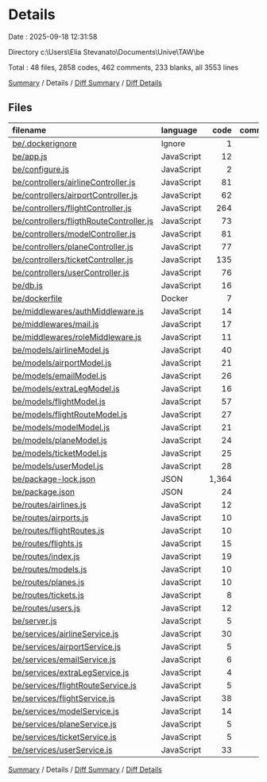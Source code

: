 # Details

Date : 2025-09-18 12:31:58

Directory c:\\Users\\Elia Stevanato\\Documents\\Unive\\TAW\\be

Total : 48 files,  2858 codes, 462 comments, 233 blanks, all 3553 lines

[Summary](results.md) / Details / [Diff Summary](diff.md) / [Diff Details](diff-details.md)

## Files
| filename | language | code | comment | blank | total |
| :--- | :--- | ---: | ---: | ---: | ---: |
| [be/.dockerignore](/be/.dockerignore) | Ignore | 1 | 0 | 0 | 1 |
| [be/app.js](/be/app.js) | JavaScript | 12 | 0 | 5 | 17 |
| [be/configure.js](/be/configure.js) | JavaScript | 2 | 0 | 2 | 4 |
| [be/controllers/airlineController.js](/be/controllers/airlineController.js) | JavaScript | 81 | 2 | 7 | 90 |
| [be/controllers/airportController.js](/be/controllers/airportController.js) | JavaScript | 62 | 0 | 4 | 66 |
| [be/controllers/flightController.js](/be/controllers/flightController.js) | JavaScript | 264 | 2 | 16 | 282 |
| [be/controllers/fligthRouteController.js](/be/controllers/fligthRouteController.js) | JavaScript | 73 | 0 | 4 | 77 |
| [be/controllers/modelController.js](/be/controllers/modelController.js) | JavaScript | 81 | 0 | 4 | 85 |
| [be/controllers/planeController.js](/be/controllers/planeController.js) | JavaScript | 77 | 0 | 4 | 81 |
| [be/controllers/ticketController.js](/be/controllers/ticketController.js) | JavaScript | 135 | 0 | 6 | 141 |
| [be/controllers/userController.js](/be/controllers/userController.js) | JavaScript | 76 | 2 | 6 | 84 |
| [be/db.js](/be/db.js) | JavaScript | 16 | 0 | 6 | 22 |
| [be/dockerfile](/be/dockerfile) | Docker | 7 | 0 | 7 | 14 |
| [be/middlewares/authMiddleware.js](/be/middlewares/authMiddleware.js) | JavaScript | 14 | 0 | 2 | 16 |
| [be/middlewares/mail.js](/be/middlewares/mail.js) | JavaScript | 17 | 0 | 2 | 19 |
| [be/middlewares/roleMiddleware.js](/be/middlewares/roleMiddleware.js) | JavaScript | 11 | 0 | 0 | 11 |
| [be/models/airlineModel.js](/be/models/airlineModel.js) | JavaScript | 40 | 0 | 7 | 47 |
| [be/models/airportModel.js](/be/models/airportModel.js) | JavaScript | 21 | 0 | 6 | 27 |
| [be/models/emailModel.js](/be/models/emailModel.js) | JavaScript | 26 | 0 | 5 | 31 |
| [be/models/extraLegModel.js](/be/models/extraLegModel.js) | JavaScript | 16 | 0 | 3 | 19 |
| [be/models/flightModel.js](/be/models/flightModel.js) | JavaScript | 57 | 0 | 8 | 65 |
| [be/models/flightRouteModel.js](/be/models/flightRouteModel.js) | JavaScript | 27 | 0 | 4 | 31 |
| [be/models/modelModel.js](/be/models/modelModel.js) | JavaScript | 21 | 0 | 4 | 25 |
| [be/models/planeModel.js](/be/models/planeModel.js) | JavaScript | 24 | 0 | 4 | 28 |
| [be/models/ticketModel.js](/be/models/ticketModel.js) | JavaScript | 25 | 0 | 4 | 29 |
| [be/models/userModel.js](/be/models/userModel.js) | JavaScript | 28 | 0 | 8 | 36 |
| [be/package-lock.json](/be/package-lock.json) | JSON | 1,364 | 0 | 1 | 1,365 |
| [be/package.json](/be/package.json) | JSON | 24 | 0 | 1 | 25 |
| [be/routes/airlines.js](/be/routes/airlines.js) | JavaScript | 12 | 47 | 7 | 66 |
| [be/routes/airports.js](/be/routes/airports.js) | JavaScript | 10 | 48 | 5 | 63 |
| [be/routes/flightRoutes.js](/be/routes/flightRoutes.js) | JavaScript | 10 | 48 | 7 | 65 |
| [be/routes/flights.js](/be/routes/flights.js) | JavaScript | 15 | 114 | 11 | 140 |
| [be/routes/index.js](/be/routes/index.js) | JavaScript | 19 | 0 | 3 | 22 |
| [be/routes/models.js](/be/routes/models.js) | JavaScript | 10 | 54 | 5 | 69 |
| [be/routes/planes.js](/be/routes/planes.js) | JavaScript | 10 | 46 | 5 | 61 |
| [be/routes/tickets.js](/be/routes/tickets.js) | JavaScript | 8 | 39 | 3 | 50 |
| [be/routes/users.js](/be/routes/users.js) | JavaScript | 12 | 60 | 8 | 80 |
| [be/server.js](/be/server.js) | JavaScript | 5 | 0 | 2 | 7 |
| [be/services/airlineService.js](/be/services/airlineService.js) | JavaScript | 30 | 0 | 6 | 36 |
| [be/services/airportService.js](/be/services/airportService.js) | JavaScript | 5 | 0 | 4 | 9 |
| [be/services/emailService.js](/be/services/emailService.js) | JavaScript | 6 | 0 | 5 | 11 |
| [be/services/extraLegService.js](/be/services/extraLegService.js) | JavaScript | 4 | 0 | 3 | 7 |
| [be/services/flightRouteService.js](/be/services/flightRouteService.js) | JavaScript | 5 | 0 | 4 | 9 |
| [be/services/flightService.js](/be/services/flightService.js) | JavaScript | 38 | 0 | 7 | 45 |
| [be/services/modelService.js](/be/services/modelService.js) | JavaScript | 14 | 0 | 4 | 18 |
| [be/services/planeService.js](/be/services/planeService.js) | JavaScript | 5 | 0 | 4 | 9 |
| [be/services/ticketService.js](/be/services/ticketService.js) | JavaScript | 5 | 0 | 4 | 9 |
| [be/services/userService.js](/be/services/userService.js) | JavaScript | 33 | 0 | 6 | 39 |

[Summary](results.md) / Details / [Diff Summary](diff.md) / [Diff Details](diff-details.md)